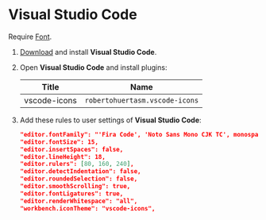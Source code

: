 # Visual Studio Code
Require [Font](../Font.md).
1. [Download](https://code.visualstudio.com/Download) and install **Visual Studio Code**.
2. Open **Visual Studio Code** and install plugins:

    | Title | Name |
    | -- | -- |
    | vscode-icons | `robertohuertasm.vscode-icons` |

3. Add these rules to user settings of **Visual Studio Code**:
    ```json
    "editor.fontFamily": "'Fira Code', 'Noto Sans Mono CJK TC', monospace",
    "editor.fontSize": 15,
    "editor.insertSpaces": false,
    "editor.lineHeight": 18,
    "editor.rulers": [80, 160, 240],
    "editor.detectIndentation": false,
    "editor.roundedSelection": false,
    "editor.smoothScrolling": true,
    "editor.fontLigatures": true,
    "editor.renderWhitespace": "all",
    "workbench.iconTheme": "vscode-icons",
    ```
